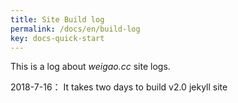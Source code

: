 ```yaml
---
title: Site Build log
permalink: /docs/en/build-log
key: docs-quick-start
---
```


This is a log about *weigao.cc* site logs.

2018-7-16： It takes two days to build v2.0 jekyll site

<!--more-->
